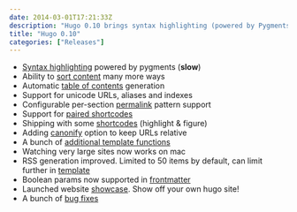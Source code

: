 ```yaml
---
date: 2014-03-01T17:21:33Z
description: "Hugo 0.10 brings syntax highlighting (powered by Pygments), automatic table of contents generation, support for Unicode, and a lot more!"
title: "Hugo 0.10"
categories: ["Releases"]
---
```


- [Syntax highlighting](http://hugo.spf13.com/extras/highlighting) powered by pygments (**slow**)
- Ability to [sort content](http://hugo.spf13.com/content/ordering) many more ways
- Automatic [table of contents](http://hugo.spf13.com/extras/toc) generation
- Support for unicode URLs, aliases and indexes
- Configurable per-section [permalink](http://hugo.spf13.com/extras/permalinks) pattern support
- Support for [paired shortcodes](http://hugo.spf13.com/extras/shortcodes)
- Shipping with some [shortcodes](http://hugo.spf13.com/extras/shortcodes) (highlight & figure)
- Adding [canonify](http://hugo.spf13.com/extras/urls) option to keep URLs relative
- A bunch of [additional template functions](http://hugo.spf13.com/layouts/templatefunctions)
- Watching very large sites now works on mac
- RSS generation improved. Limited to 50 items by default, can limit further in [template](http://hugo.spf13.com/layout/rss)
- Boolean params now supported in [frontmatter](http://hugo.spf13.com/content/front-matter)
- Launched website [showcase](http://hugo.spf13.com/showcase). Show off your own hugo site!
- A bunch of [bug fixes](https://github.com/spf13/hugo/commits/master)
